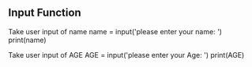 ## Input Function

Take user input of name 
       name = input('please enter your name: ')
       print(name)
       
Take user input of AGE
       AGE = input('please enter your Age: ')
       print(AGE)
